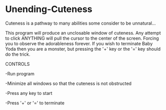 # Unending-Cuteness
Cuteness is a pathway to many abilities some consider to be unnatural...

This program will produce an unclosable window of cuteness. Any attempt to click ANYTHING will pull the cursor to the center of the screen.
Forcing you to observe the adorableness forever.
If you wish to terminate Baby Yoda then you are a monster, but pressing the '+' key or the '=' key should do the trick.

CONTROLS

-Run program

-Minimize all windows so that the cuteness is not obstructed

-Press any key to start

-Press '+' or '=' to terminate
